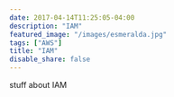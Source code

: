 ```yaml
---
date: 2017-04-14T11:25:05-04:00
description: "IAM"
featured_image: "/images/esmeralda.jpg"
tags: ["AWS"]
title: "IAM"
disable_share: false
---
```


stuff about IAM 